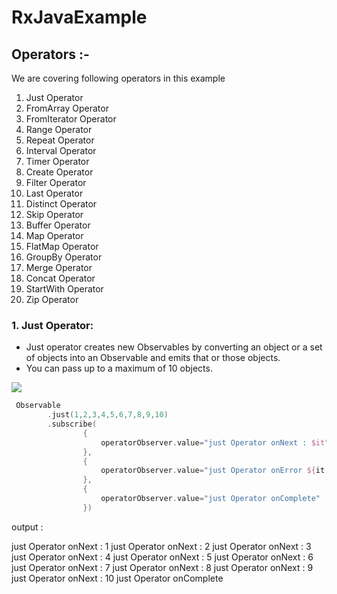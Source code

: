 # RxJavaExample

## Operators :-

We are covering following operators in this example

1. Just Operator
2. FromArray Operator
3. FromIterator Operator
4. Range Operator
5. Repeat Operator
6. Interval Operator
7. Timer Operator
8. Create Operator
9. Filter Operator
10. Last Operator
11. Distinct Operator
12. Skip Operator
13. Buffer Operator
14. Map Operator
15. FlatMap Operator
16. GroupBy Operator
17. Merge Operator
18. Concat Operator
19. StartWith Operator
20. Zip Operator

### 1. Just Operator:  

* Just operator creates new Observables by converting an object or a set of objects into an Observable and emits that or those objects.
* You can pass up to a maximum of 10 objects.


<img src="https://reactivex.io/documentation/operators/images/just.c.png"/>

```kotlin
 Observable
        .just(1,2,3,4,5,6,7,8,9,10)
        .subscribe(
                {
                    operatorObserver.value="just Operator onNext : $it"
                },
                {
                    operatorObserver.value="just Operator onError ${it!!.message}"
                },
                {
                    operatorObserver.value="just Operator onComplete"
                })
  ``` 
 output : 

just Operator onNext : 1
just Operator onNext : 2
just Operator onNext : 3
just Operator onNext : 4
just Operator onNext : 5
just Operator onNext : 6
just Operator onNext : 7
just Operator onNext : 8
just Operator onNext : 9
just Operator onNext : 10
just Operator onComplete 